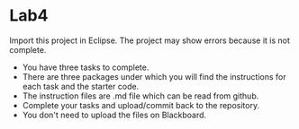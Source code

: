 # Lab4
Import this project in Eclipse. The project may show errors because it is not complete. 
- You have three tasks to complete. 
- There are three packages under which you will find the instructions for each task and the starter code.
- The instruction files are .md file which can be read from github. 
- Complete your tasks and upload/commit back to the repository.
- You don't need to upload the files on Blackboard.
